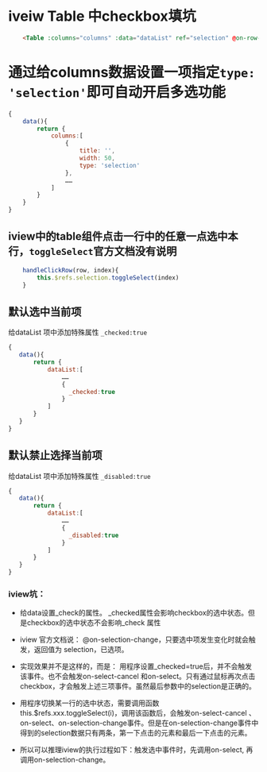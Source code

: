 # iveiw Table 中checkbox填坑
```html
    <Table :columns="columns" :data="dataList" ref="selection" @on-row-click="handleClickRow"></Table>
```
# 通过给columns数据设置一项指定`type: 'selection'`即可自动开启多选功能
```js
{
    data(){
        return {
            columns:[
                {
                    title: '',
                    width: 50,
                    type: 'selection'
                },
                ……
            ]
        }
    }
}
```
## iview中的table组件点击一行中的任意一点选中本行，`toggleSelect`官方文档没有说明
```js
    handleClickRow(row, index){
        this.$refs.selection.toggleSelect(index)
    }
```
## 默认选中当前项
 给dataList 项中添加特殊属性 `_checked:true `
 ```js
{
    data(){
        return {
            dataList:[
                ……
                {
                  _checked:true 
                }
            ]
        }
    }
}
```
## 默认禁止选择当前项

 给dataList 项中添加特殊属性 `_disabled:true `
 ```js
{
    data(){
        return {
            dataList:[
                ……
                {
                  _disabled:true 
                }
            ]
        }
    }
}
```
### iview坑：
- 给data设置_check的属性。 _checked属性会影响checkbox的选中状态。但是checkbox的选中状态不会影响_check 属性
-  iview 官方文档说：
@on-selection-change，只要选中项发生变化时就会触发，返回值为 selection，已选项。

- 实现效果并不是这样的，而是：
用程序设置_checked=true后，并不会触发该事件。也不会触发on-select-cancel 和on-select。只有通过鼠标再次点击checkbox，才会触发上述三项事件。虽然最后参数中的selection是正确的。

- 用程序切换某一行的选中状态，需要调用函数this.$refs.xxx.toggleSelect(i)，调用该函数后，会触发on-select-cancel 、on-select、on-selection-change事件。但是在on-selection-change事件中得到的selection数据只有两条，第一下点击的元素和最后一下点击的元素。
- 所以可以推理iview的执行过程如下：触发选中事件时，先调用on-select, 再调用on-selection-change。